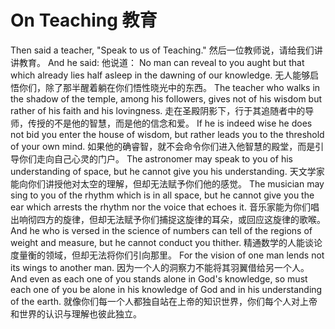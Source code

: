 # On Teaching 教育

Then said a teacher, "Speak to us of Teaching."
然后一位教师说，请给我们讲讲教育。
And he said:
他说道：
No man can reveal to you aught but that which already lies half asleep in the dawning of our knowledge.
无人能够启悟你们，除了那半醒着躺在你们悟性晓光中的东西。
The teacher who walks in the shadow of the temple, among his followers, gives not of his wisdom but rather of his faith and his lovingness.
走在圣殿阴影下，行于其追随者中的导师，传授的不是他的智慧，而是他的信念和爱。
If he is indeed wise he does not bid you enter the house of wisdom, but rather leads you to the threshold of your own mind.
如果他的确睿智，就不会命令你们进入他智慧的殿堂，而是引导你们走向自己心灵的门户。
The astronomer may speak to you of his understanding of space, but he cannot give you his understanding.
天文学家能向你们讲授他对太空的理解，但却无法赋予你们他的感觉。
The musician may sing to you of the rhythm which is in all space, but he cannot give you the ear which arrests the rhythm nor the voice that echoes it.
音乐家能为你们唱出响彻四方的旋律，但却无法赋予你们捕捉这旋律的耳朵，或回应这旋律的歌喉。
And he who is versed in the science of numbers can tell of the regions of weight and measure, but he cannot conduct you thither.
精通数学的人能谈论度量衡的领域，但却无法将你们引向那里。
For the vision of one man lends not its wings to another man.
因为一个人的洞察力不能将其羽翼借给另一个人。
And even as each one of you stands alone in God's knowledge, so must each one of you be alone in his knowledge of God and in his understanding of the earth.
就像你们每一个人都独自站在上帝的知识世界，你们每个人对上帝和世界的认识与理解也彼此独立。